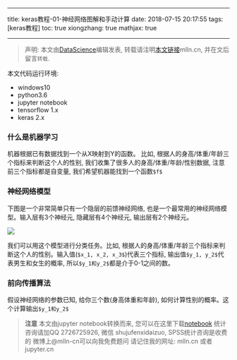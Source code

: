 
---
title: keras教程-01-神经网络图解和手动计算
date: 2018-07-15 20:17:55
tags: [keras教程]
toc: true
xiongzhang: true
mathjax: true

---
<span></span>
<!-- more -->

> 声明: 本文由[DataScience](http://mlln.cn)编辑发表, 转载请注明[本文链接](http://mlln.cn)mlln.cn, 并在文后留言`转载`.

本文代码运行环境:

- windows10
- python3.6
- jupyter notebook
- tensorflow 1.x
- keras 2.x

### 什么是机器学习

机器根据已有数据找到一个从X映射到Y的函数。 比如, 根据人的身高/体重/年龄三个指标来判断这个人的性别, 我们收集了很多人的身高/体重/年龄/性别数据, 注意前三个指标都是自变量, 我们希望机器能找到一个函数`$f$`

### 神经网络模型

下图是一个非常简单只有一个隐层的前馈神经网络, 也是一个最常用的神经网络模型。输入层有3个神经元, 隐藏层有4个神经元, 输出层有2个神经元。

<img src="images/nn.png" />

我们可以用这个模型进行分类任务。比如, 根据人的身高/体重/年龄三个指标来判断这个人的性别。输入值(`$x_1, x_2, x_3$`)代表三个指标, 输出值`$y_1, y_2$`代表男生和女生的概率, 所以`$y_1和y_2$`都是介于0-1之间的数。

### 前向传播算法

假设神经网络的参数已知, 给你三个数(身高体重和年龄), 如何计算性别的概率。这个计算输出`$y_1和y_2$`


> **注意**
> 本文由jupyter notebook转换而来, 您可以在这里下载[notebook](keras教程-01-神经网络图解和手动计算.ipynb)
> 统计咨询请加QQ 2726725926, 微信 shujufenxidaizuo,  SPSS统计咨询是收费的
> 微博上@mlln-cn可以向我免费题问
> 请记住我的网址: mlln.cn 或者 jupyter.cn
